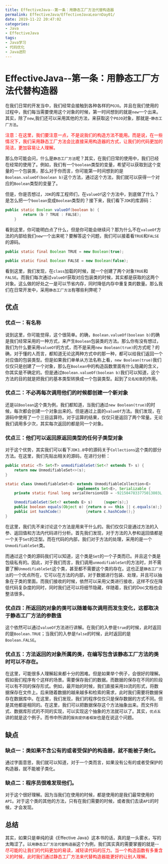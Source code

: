 ```yaml
---
title: EffectiveJava--第一条：用静态工厂方法代替构造器
permalink: EffectiveJava/EffectiveJavaLearnDay01/
date: 2019-11-22 20:47:02
categories:
- Java
- EffectiveJava
tags:
- Java学习
- 代码优化
- Java进阶
---
```


# EffectiveJava--第一条：用静态工厂方法代替构造器

在我们日常的开发当中，我们经常会接触到各种各样的`POJO`。并且在我们使用的过程中，我们每当需要使用这个对象的时候，第一时间想到的就是`new`一个出来。其实，除了`new`,我们还可以采用其他的方法，来获取这个`POJO`对象，那就是-`静态工厂方法`。

<span style="color:red;">注意：在这里，我们要注意一点，不是说我们的构造方法不能用。而是说，在一些情况下，我们采用静态工厂方法会比直接采用构造器的方式，让我们的代码更加的简洁，更加容易让人理解。</span>

那么你可能会问，什么是`静态工厂方法`呢？其实，在我们日常的使用中，我们已经在经常的使用了。例如，我们有一个`boolean`类型的变量，希望可以获取到这个变量的一个包装类，那么对于你而言，你可能第一时间想到的是`Boolean.valueOf(boolean b)`这个方法，通过这个方法，我们就可以获得一个对应的`Boolean`类型的变量了。

但是，你是否想过，`JDK`的库工程师们，在`valueOf`这个方法中，到底做了什么？是怎么把一个`boolean`变成`Boolean`类型的？接下来，我们看下`JDK`的库源码：

```java
public static Boolean valueOf(boolean b) {
        return (b ? TRUE : FALSE);
    }
```

看到这里，你可能明白点了什么，但是你可能会继续问？那为什么不在`valueOf`方法的内部给我们`new`一个出来呢？要解答这个问题，我们可以接着看`TRUE`和`FALSE`的源码。

```java
public static final Boolean TRUE = new Boolean(true);

public static final Boolean FALSE = new Boolean(false);
```

看到这里，我们发现，在`class`加载的时候，就一个创建了两个对象`TRUE`和`FALSE`。而我们每次通过`valueOf`获取对应包装类的时候，其实都是获取的这两个对象。这么做的好处之一是可以节省内存，同时降低内存中重复类的数量。那么我们在日常开发中，采用`静态工厂方法`有哪些利弊呢？

## 优点

### 优点一：有名称

说到这里，你可能觉得，这个很简单。的确，`Boolean.valueOf(boolean b)`的确是我们经常采用的一种方式，来产生`Boolean`包装类的方法。那么你有没有想过，我们为什么要采用`valueOf`的方式，而不是采用`new Boolean(true)`的方式呢？的确，对于懂的人而言，都知道无论这两种方式中的那一种，都可以给我们返回一个对应值的包装类型。但是如果我们单单从方法名称上看，`new Boolean(true)`我们仅仅只是创建了一个对象，那么在`Boolean`中的构造函数里面有什么隐藏的含义，你其实是不确定的。但是通过`Boolean.valueOf(boolean b)`我们可以知道，这个方法的目的就是把我们的基本类型转换成一个包装类型。起到了`见名知意`的作用。

### 优点二：不必再每次调用他们的时候都创建一个新对象

还是以`Boolean`这个类为例，我们都知道，当我们通过`new Boolean(true)`的时候，每次都会创建一个对象出来的。但是通过上面的`valueOf`方法。我们发现，在源码中使用了一个三目运算符。对于运算的结果，仅仅只是返回了两个常量。无论我们调用多少次，其实每次返回的都是同一个对象。

### 优点三：他们可以返回原返回类型的任何子类型对象

对于这个优势，其实我们可以看下`JDK1.8`中的源码关于`Collections`这个类的部分方法。在这里，我们先贴出相关的源码，在进行分析：

```java
public static <T> Set<T> unmodifiableSet(Set<? extends T> s) {
    return new UnmodifiableSet<>(s);
}

static class UnmodifiableSet<E> extends UnmodifiableCollection<E>
                                implements Set<E>, Serializable {
    private static final long serialVersionUID = -9215047833775013803L;

    UnmodifiableSet(Set<? extends E> s)     {super(s);}
    public boolean equals(Object o) {return o == this || c.equals(o);}
    public int hashCode()           {return c.hashCode();}
}
```

在这里，我们先不来讨论这个方法是用来干什么的。我们仅仅只是通过方法的入参、返回值和方法内代码进行分析。首先我们发现，对于方法的入参和返回值都是一个关于`Set`的泛型。而在代码的内部，我们对于方法的处理，采用的是一个`UnmodifiableSet`类。

而通过这个类的源码我们可以知道，这个类是`Set`的一个子类而已。并且这个类是包级私有的。因此，对于我们而言，我们调用`unmodifiableSet`的方法时，并不需要了解`UnmodifiableSet`这个类，甚至都不需要这个类的存在。这也正是`静态工厂方法`的一个优点所在，它可以在方法的内部，对于数据进行包装、处理，并且可以抽象在子类的里面。而我们接收的时候，依然可以采用父类进行接收，这样不仅在降低代码复杂度的同时，同时我们还可以将细节隐藏，伴随着，我们的Doc文档也会整洁很多。

### 优点四：所返回的对象的类可以随着每次调用而发生变化，这都取决于静态工厂方法的参数值

这个依然可以通过`valueOf`方法进行讲解。在我们的入参是`true`的时候，此时返回的是`Boolean.TRUE`；当我们的入参是`false`的时候，此时返回的是`Boolean.FALSE`。

### 优点五：方法返回的对象所属的类，在编写包含该静态工厂方法的类时可以不存在。

在这里，可能很多人理解起来都十分的困难。但是如果举个例子，会很好的理解。假如我们程序有个这样的场景。需要保存我们的数据。而数据的保存在不同的阶段可以有不同的保存形式。例如，最开始的时候，我们直接采用`IO`流的形式，将数据保存在文件上。后来随着数据的越来越多和检索的需求，此时我们需要将数据保存在数据库中。在这里，我们发现，我们的程序仅仅只是保存数据的方式不同。但是其他都是相同的。在这里，我们可以把数据保存这个方法抽象出来。而文件形式、数据库形式的不同的实现，可以实现这个抽象的方法就可以了。其实，`优点五`讲的就是这个例子。而书中所讲的`服务提供者框架`也是在说这个问题。

## 缺点

### 缺点一：类如果不含公有的或者受保护的构造器，就不能被子类化。

通过字面意思，我们就可以知道，对于一个类而言，如果没有公有的或者受保护的构造器，就不能被子类化。

### 缺点二：程序员很难发现他们。

对于这个很好理解。因为当我们在使用的时候，都是使用的是我们最常使用的`API`。对于这个类的其他的方法，只有在我们需要的时候，或者我们去读`API`的时候，才会发现。

## 总结

其实，如果只是单纯的读《Effective Java》这本书的话，真的是一头雾水，写的太晦涩了。以`用静态工厂方法代替构造器`这个为例，我们其实真的需要掌握的就是--<span style="color:red;">尽可能的让我们的代码更加的易读，减轻读代码的压力。当一个构造函数有多重含义的时候，此时我们通过静态工厂方法来代替构造器能更好的让别人理解。</span>
